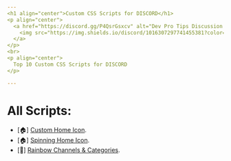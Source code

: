 ```yaml
---
<h1 align="center">Custom CSS Scripts for DISCORD</h1>
<p align="center">
  <a href="https://discord.gg/P4QsrGsxcv" alt="Dev Pro Tips Discussion & Support Server">
    <img src="https://img.shields.io/discord/1016307297741455381?color=7289DA&labelColor=4a64bd&logo=discord&logoColor=white&style=for-the-badge"/>
  </a>
</p>
<br>
<p align="center">
  Top 10 Custom CSS Scripts for DISCORD
</p>

---
```


# All Scripts:
- [🏠] [Custom Home Icon]().
- [🏠] [Spinning Home Icon]().
- [🌈] [Rainbow Channels & Categories]().
